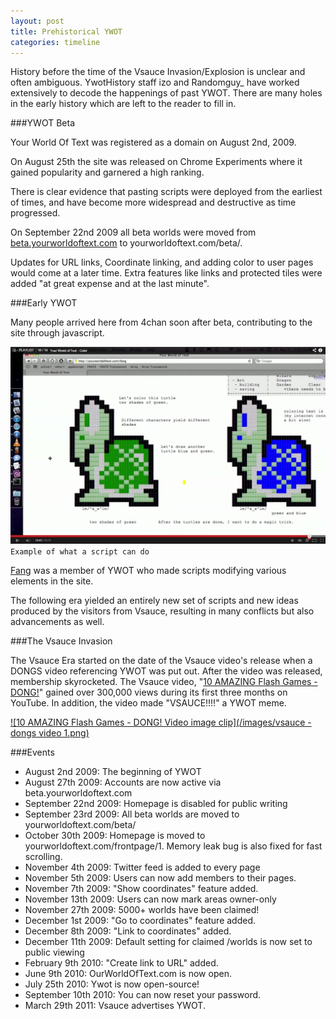 ```yaml
---
layout: post
title: Prehistorical YWOT
categories: timeline
---
```


History before the time of the Vsauce Invasion/Explosion is unclear and often ambiguous. YwotHistory staff izo and Randomguy_ have worked extensively to decode the happenings of past YWOT. There are many holes in the early history which are left to the reader to fill in.

###YWOT Beta

Your World Of Text was registered as a domain on August 2nd, 2009.

On August 25th the site was released on Chrome Experiments where it gained popularity and garnered a high ranking.

There is clear evidence that pasting scripts were deployed from the earliest of times, and have become more widespread and destructive as time progressed.

On September 22nd 2009 all beta worlds were moved from [beta.yourworldoftext.com](http://beta.yourworldoftext.com) to yourworldoftext.com/beta/.

Updates for URL links, Coordinate linking, and adding color to user pages would come at a later time. Extra features like links and protected tiles were added "at great expense and at the last minute".

###Early YWOT

Many people arrived here from 4chan soon after beta, contributing to the site through javascript.

[![Example of what a script can do! Coordinate and URL links are used for coloring.](/images/what_a_script_can_do.png)](http://www.youtube.com/watch?v=T0b7rU554S8)  
`Example of what a script can do`

[Fang](http://www.yourworldoftext.com/~mcdowell/fang) was a member of YWOT who made scripts modifying various elements in the site.

The following era yielded an entirely new set of scripts and new ideas produced by the visitors from Vsauce, resulting in many conflicts but also advancements as well.

###The Vsauce Invasion

The Vsauce Era started on the date of the Vsauce video's release when a DONGS video referencing YWOT was put out. After the video was released, membership skyrocketed. The Vsauce video, "[10 AMAZING Flash Games - DONG!](http://www.youtube.com/watch?v=isEwaLUiLP4)" gained over 300,000 views during its first three months on YouTube. In addition, the video made "VSAUCE!!!!" a YWOT meme.

[![10 AMAZING Flash Games - DONG! Video image clip](/images/vsauce - dongs video 1.png)](http://www.youtube.com/watch?v=isEwaLUiLP4)

###Events

- August 2nd 2009: The beginning of YWOT
- August 27th 2009: Accounts are now active via beta.yourworldoftext.com
- September 22nd 2009: Homepage is disabled for public writing
- September 23rd 2009: All beta worlds are moved to yourworldoftext.com/beta/
- October 30th 2009: Homepage is moved to yourworldoftext.com/frontpage/1.
Memory leak bug is also fixed for fast scrolling.
- November 4th 2009: Twitter feed is added to every page
- November 5th 2009: Users can now add members to their pages.
- November 7th 2009: "Show coordinates" feature added.
- November 13th 2009: Users can now mark areas owner-only
- November 27th 2009: 5000+ worlds have been claimed!
- December 1st 2009: "Go to coordinates" feature added.
- December 8th 2009: "Link to coordinates" added.
- December 11th 2009: Default setting for claimed /worlds is now set to public viewing
- February 9th 2010: "Create link to URL" added.
- June 9th 2010: OurWorldOfText.com is now open.
- July 25th 2010: Ywot is now open-source!
- September 10th 2010: You can now reset your password.
- March 29th 2011: Vsauce advertises YWOT.
